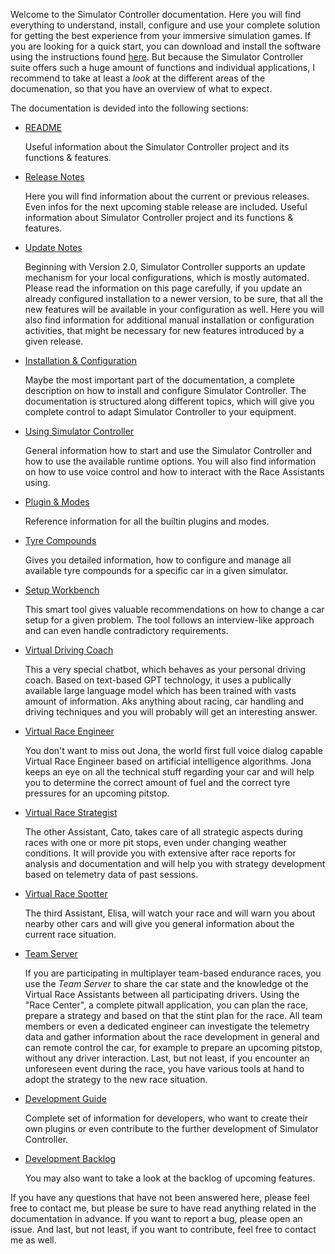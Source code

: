 Welcome to the Simulator Controller documentation. Here you will find everything to understand, install, configure and use your complete solution for getting the best experience from your immersive simulation games. If you are looking for a quick start, you can download and install the software using the instructions found [here](https://github.com/SeriousOldMan/Simulator-Controller#download-and-installation). But because the Simulator Controller suite offers such a huge amount of functions and individual applications, I recommend to take at least a *look* at the different areas of the documenation, so that you have an overview of what to expect.

The documentation is devided into the following sections:

  - [README](https://github.com/SeriousOldMan/Simulator-Controller/blob/main/README.md)
  
    Useful information about the Simulator Controller project and its functions & features. 

  - [Release Notes](https://github.com/SeriousOldMan/Simulator-Controller/wiki/Release-Notes)

    Here you will find information about the current or previous releases. Even infos for the next upcoming stable release are included. 
    Useful information about Simulator Controller project and its functions & features. 

  - [Update Notes](https://github.com/SeriousOldMan/Simulator-Controller/wiki/Update-Notes)

    Beginning with Version 2.0, Simulator Controller supports an update mechanism for your local configurations, which is mostly automated. Please read the information on this page carefully, if you update an already configured installation to a newer version, to be sure, that all the new features will be available in your configuration as well. Here you will also find information for additional manual installation or configuration activities, that might be necessary for new features introduced by a given release.
	
  - [Installation & Configuration](https://github.com/SeriousOldMan/Simulator-Controller/wiki/Installation-&-Configuration)

    Maybe the most important part of the documentation, a complete description on how to install and configure Simulator Controller. The documentation is structured along different topics, which will give you complete control to adapt Simulator Controller to your equipment.
	
  - [Using Simulator Controller](https://github.com/SeriousOldMan/Simulator-Controller/wiki/Using-Simulator-Controller)

    General information how to start and use the Simulator Controller and how to use the available runtime options.	You will also find information on how to use voice control and how to interact with the Race Assistants using.
	
  - [Plugin & Modes](https://github.com/SeriousOldMan/Simulator-Controller/wiki/Plugins-&-Modes)

    Reference information for all the builtin plugins and modes.
	
  - [Tyre Compounds](https://github.com/SeriousOldMan/Simulator-Controller/wiki/Tyre-Compounds)

    Gives you detailed information, how to configure and manage all available tyre compounds for a specific car in a given simulator.

  - [Setup Workbench](https://github.com/SeriousOldMan/Simulator-Controller/wiki/Setup-Workbench)

    This smart tool gives valuable recommendations on how to change a car setup for a given problem. The tool follows an interview-like approach and can even handle contradictory requirements.
	
  - [Virtual Driving Coach](https://github.com/SeriousOldMan/Simulator-Controller/wiki/Virtual-Driving-Coach)

    This a very special chatbot, which behaves as your personal driving coach. Based on text-based GPT technology, it uses a publically available large language model which has been trained with vasts amount of information. Aks anything about racing, car handling and driving techniques and you will probably will get an interesting answer.
	
  - [Virtual Race Engineer](https://github.com/SeriousOldMan/Simulator-Controller/wiki/Virtual-Race-Engineer)

    You don't want to miss out Jona, the world first full voice dialog capable Virtual Race Engineer based on artificial intelligence algorithms. Jona keeps an eye on all the technical stuff regarding your car and will help you to determine the correct amount of fuel and the correct tyre pressures for an upcoming pitstop.
	
  - [Virtual Race Strategist](https://github.com/SeriousOldMan/Simulator-Controller/wiki/Virtual-Race-Strategist)

    The other Assistant, Cato, takes care of all strategic aspects during races with one or more pit stops, even under changing weather conditions. It will provide you with extensive after race reports for analysis and documentation and will help you with strategy development based on telemetry data of past sessions.
	
  - [Virtual Race Spotter](https://github.com/SeriousOldMan/Simulator-Controller/wiki/Virtual-Race-Spotter)

    The third Assistant, Elisa, will watch your race and will warn you about nearby other cars and will give you general information about the current race situation.
	
  - [Team Server](https://github.com/SeriousOldMan/Simulator-Controller/wiki/Team-Server)

    If you are participating in multiplayer team-based endurance races, you use the *Team Server* to share the car state and the knowledge ot the Virtual Race Assistants between all participating drivers. Using the "Race Center", a complete pitwall application, you can plan the race, prepare a strategy and based on that the stint plan for the race. All team members or even a dedicated engineer can investigate the telemetry data and gather information about the race development in general and can remote control the car, for example to prepare an upcoming pitstop, without any driver interaction. Last, but not least, if you encounter an unforeseen event during the race, you have various tools at hand to adopt the strategy to the new race situation.
	
  - [Development Guide](https://github.com/SeriousOldMan/Simulator-Controller/wiki/Development-Overview-&-Concepts)

    Complete set of information for developers, who want to create their own plugins or even contribute to the further development of Simulator Controller.
	
  - [Development Backlog](https://github.com/SeriousOldMan/Simulator-Controller/wiki/Backlog)

    You may also want to take a look at the backlog of upcoming features.
  
If you have any questions that have not been answered here, please feel free to contact me, but please be sure to have read anything related in the documentation in advance. If you want to report a bug, please open an issue. And last, but not least, if you want to contribute, feel free to contact me as well.